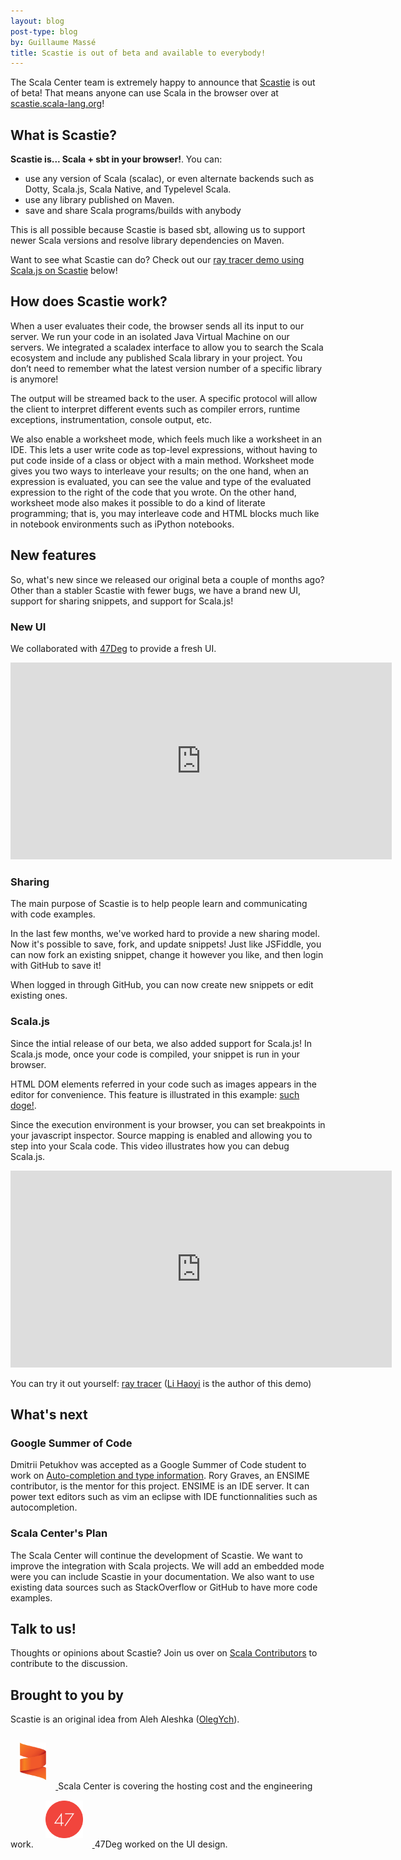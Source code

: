 ```yaml
---
layout: blog
post-type: blog
by: Guillaume Massé
title: Scastie is out of beta and available to everybody!
---
```


The Scala Center team is extremely happy to announce that
[Scastie](https://scastie.scala-lang.org) is out of beta! That means anyone can
use Scala in the browser over at
[scastie.scala-lang.org](https://scastie.scala-lang.org)!

## What is Scastie?

**Scastie is... Scala + sbt in your browser!**. You can:

- use any version of Scala (scalac), or even alternate backends such as Dotty, Scala.js, Scala Native, and Typelevel Scala.
- use any library published on Maven.
- save and share Scala programs/builds with anybody

This is all possible because Scastie is based sbt, allowing us to support newer
Scala versions and resolve library dependencies on Maven.

Want to see what Scastie can do? Check out our [ray tracer demo using Scala.js on Scastie](https://scastie.scala-lang.org/9ZgBIUCQQ6u8bRaJFLI0Yg) below!


## How does Scastie work?

When a user evaluates their code, the browser sends all its input to our server.
We run your code in an isolated Java Virtual Machine on our servers. We
integrated a scaladex interface to allow you to search the Scala ecosystem and
include any published Scala library in your project. You don’t need to remember
what the latest version number of a specific library is anymore!

The output will be streamed back to the user. A specific protocol will allow the
client to interpret different events such as compiler errors, runtime
exceptions, instrumentation, console output, etc.

We also enable a worksheet mode, which feels much like a worksheet in an IDE.
This lets a user write code as top-level expressions, without having to put code
inside of a class or object with a main method. Worksheet mode gives you two
ways to interleave your results; on the one hand, when an expression is
evaluated, you can see the value and type of the evaluated expression to the
right of the code that you wrote. On the other hand, worksheet mode also makes
it possible to do a kind of literate programming; that is, you may interleave
code and HTML blocks much like in notebook environments such as iPython
notebooks.

## New features

So, what's new since we released our original beta a couple of months ago? Other
than a stabler Scastie with fewer bugs, we have a brand new UI, support for
sharing snippets, and support for Scala.js!

### New UI

We collaborated with <a href="https://www.47deg.com/" target="_blank">47Deg</a> to provide a fresh UI.


<iframe src="https://www.youtube.com/embed/IWirQc3lTy4"
  width="610" height="315" frameborder="0" allowfullscreen></iframe>

### Sharing

The main purpose of Scastie is to help people learn and communicating with code
examples.

In the last few months, we've worked hard to provide a new sharing model. Now
it's possible to save, fork, and update snippets! Just like JSFiddle, you can
now fork an existing snippet, change it however you like, and then login with
GitHub to save it!

When logged in through GitHub, you can now create new snippets or edit existing
ones.

### Scala.js

Since the intial release of our beta, we also added support for Scala.js! In Scala.js mode, once your code is compiled, your snippet is run in your browser.

HTML DOM elements referred in your code such as images appears in the editor for convenience. This feature is illustrated in this example: [such doge!](https://scastie.scala-lang.org/MasseGuillaume/KuKtYXx1SpW7gu5HUTmPSA/1).

Since the execution environment is your browser, you can set breakpoints in your
javascript inspector. Source mapping is enabled and allowing you to step into
your Scala code. This video illustrates how you can debug Scala.js.

<iframe src="https://www.youtube.com/embed/7RpbfmLiFQA"
  width="610" height="315" frameborder="0" allowfullscreen></iframe>

You can try it out yourself: [ray tracer](https://scastie.scala-lang.org/9ZgBIUCQQ6u8bRaJFLI0Yg)
([Li Haoyi](https://github.com/lihaoyi) is the author of this demo)

## What's next

### Google Summer of Code

Dmitrii Petukhov was accepted as a Google Summer of Code student to work on
[Auto-completion and type
information](https://summerofcode.withgoogle.com/organizations/4568241046290432/#5494264097144832).
Rory Graves, an ENSIME contributor, is the mentor for this project. ENSIME is an
IDE server. It can power text editors such as vim an eclipse with IDE
functionnalities such as autocompletion.

### Scala Center's Plan

The Scala Center will continue the development of Scastie. We want to improve
the integration with Scala projects. We will add an embedded mode were you can
include Scastie in your documentation. We also want to use existing data sources
such as StackOverflow or GitHub to have more code examples.

## Talk to us!

Thoughts or opinions about Scastie? Join us over on [Scala Contributors](
https://contributors.scala-lang.org/t/introducing-scastie-an-interactive-playground-for-scala/494)
to contribute to the discussion.

## Brought to you by

Scastie is an original idea from Aleh Aleshka ([OlegYch](https://github.com/OlegYch/)).

<div>
  <a href="https://scala.epfl.ch/" target="_blank" style="border:none;">
    <img alt="scalacenter logo"
         style="padding: 15px; height: 60px"
         src="/resources/img/blog/scalacenter/scala-center-swirl.png">
  </a>
  Scala Center is covering the hosting cost and the engineering work.

  <a href="https://www.47deg.com/" target="_blank" style="border:none">
    <img alt="47deg logo"
         style="padding: 15px; height: 60px;"
         src="/resources/img/blog/scalacenter/47deg-logo.png">
  </a>
  47Deg worked on the UI design.
</div>
